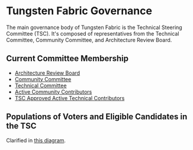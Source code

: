 # Tungsten Fabric Governance

The main governance body of Tungsten Fabric is the Technical Steering Committee (TSC). It's composed of representatives from the Technical Committee, Community Committee, and Architecture Review Board.

## Current Committee Membership

* [Architecture Review Board](./ArchitectureReviewBoard/ARB_Members)
* [Community Committee](./CommunityCommittee/CC_Members)
* [Technical Committee](./TechnicalCommittee/TC_Members)
* [Active Community Contributors](./ACC_Members)
* [TSC Approved Active Technical Contributors](./TSC-ATC_Members)

## Populations of Voters and Eligible Candidates in the TSC

Clarified in [this diagram](./TSCVotersAndCandidates/TSCVotersAndCandidates-diagram.png).
